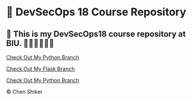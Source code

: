 # 🚀 DevSecOps 18 Course Repository

## 📌 This is my DevSecOps18 course repository at BIU. 👨🏻‍💻👨🏻‍🎓

[Check Out My Python Branch](BIU-DevSecOps18/Python)

[Check Out My Flask Branch](Flask)

[Check Out My Python Branch](Containers)

© Chen Shiker
